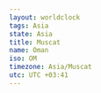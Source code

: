 ```yaml
---
layout: worldclock
tags: Asia
state: Asia
title: Muscat
name: Oman
iso: OM
timezone: Asia/Muscat
utc: UTC +03:41
---
```


